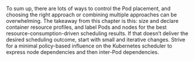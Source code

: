 To sum up, there are lots of ways to control the Pod placement, and choosing the right approach or combining multiple approaches can be overwhelming. The takeaway from this chapter is this: size and declare container resource profiles, and label Pods and nodes for the best resource-consumption-driven scheduling results. If that doesn’t deliver the desired scheduling outcome, start with small and iterative changes. Strive for a minimal policy-based influence on the Kubernetes scheduler to express node dependencies and then inter-Pod dependencies.

